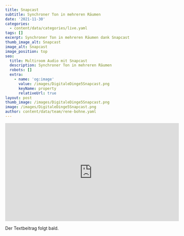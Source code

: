 ```yaml
---
title: Snapcast
subtitle: Synchroner Ton in mehreren Räumen
date: '2021-11-30'
categories:
  - content/data/categories/live.yaml
tags: []
excerpt: Synchroner Ton in mehreren Räumen dank Snapcast
thumb_image_alt: Snapcast
image_alt: Snapcast
image_position: top
seo:
  title: Multiroom Audio mit Snapcast
  description: Synchroner Ton in mehreren Räumen
  robots: []
  extra:
    - name: 'og:image'
      value: /images/DigitaleDinge5Snapcast.png
      keyName: property
      relativeUrl: true
layout: post
thumb_image: /images/DigitaleDinge5Snapcast.png
image: /images/DigitaleDinge5Snapcast.png
author: content/data/team/rene-bohne.yaml
---
```

<iframe width="560" height="315"
src="https://www.youtube-nocookie.com/embed/TuAsXwCqSCc?modestbranding=1"
frameborder="0" allow="accelerometer; autoplay; encrypted-media;
gyroscope; picture-in-picture" allowfullscreen>\\\</iframe>

Der Textbeitrag folgt bald.
